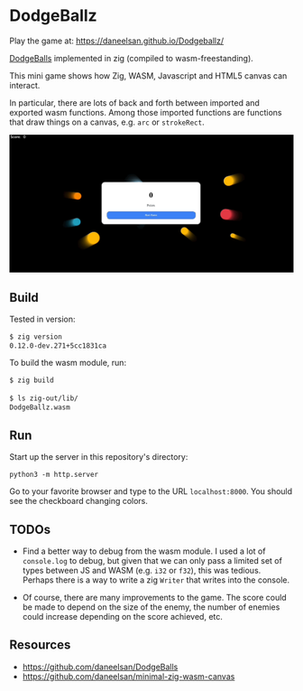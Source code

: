 # DodgeBallz

Play the game at: https://daneelsan.github.io/Dodgeballz/

[DodgeBalls](https://github.com/daneelsan/DodgeBalls) implemented in zig (compiled to wasm-freestanding).

This mini game shows how Zig, WASM, Javascript and HTML5 canvas can interact.

In particular, there are lots of back and forth between imported and exported wasm functions.
Among those imported functions are functions that draw things on a canvas, e.g. `arc` or `strokeRect`.

![dodgeballz](./dodgeballz.gif)

## Build

Tested in version:
```shell
$ zig version
0.12.0-dev.271+5cc1831ca
```

To build the wasm module, run:
```shell
$ zig build

$ ls zig-out/lib/
DodgeBallz.wasm
```

## Run

Start up the server in this repository's directory:

```shell
python3 -m http.server
```

Go to your favorite browser and type to the URL `localhost:8000`. You should see the checkboard changing colors.

## TODOs

-   Find a better way to debug from the wasm module. I used a lot of `console.log` to debug, but given that we can only pass a limited set of types between JS and WASM (e.g. `i32` or `f32`), this was tedious. Perhaps there is a way to write a zig `Writer` that writes into the console.

-   Of course, there are many improvements to the game. The score could be made to depend on the size of the enemy, the number of enemies could increase depending on the score achieved, etc.

## Resources

-   https://github.com/daneelsan/DodgeBalls
-   https://github.com/daneelsan/minimal-zig-wasm-canvas
